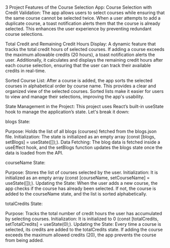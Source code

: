 3 Project Features of the Course Selection App:
Course Selection with Credit Validation:
The app allows users to select courses while ensuring that the same course cannot be selected twice. When a user attempts to add a duplicate course, a toast notification alerts them that the course is already selected. This enhances the user experience by preventing redundant course selections.

Total Credit and Remaining Credit Hours Display:
A dynamic feature that tracks the total credit hours of selected courses. If adding a course exceeds the maximum allowable credits (20 hours), a toast notification alerts the user. Additionally, it calculates and displays the remaining credit hours after each course selection, ensuring that the user can track their available credits in real-time.

Sorted Course List:
After a course is added, the app sorts the selected courses in alphabetical order by course name. This provides a clear and organized view of the selected courses. Sorted lists make it easier for users to view and manage their selections, improving the app's usability.


State Management in the Project:
This project uses React’s built-in useState hook to manage the application’s state. Let's break it down:

blogs State:

Purpose: Holds the list of all blogs (courses) fetched from the blogs.json file.
Initialization: The state is initialized as an empty array (const [blogs, setBlogs] = useState([]);).
Data Fetching: The blog data is fetched inside a useEffect hook, and the setBlogs function updates the blogs state once the data is loaded from the API.

courseName State:

Purpose: Stores the list of courses selected by the user.
Initialization: It is initialized as an empty array (const [courseName, setCourseName] = useState([]);).
Updating the State: When the user adds a new course, the app checks if the course has already been selected. If not, the course is added to the courseName state, and the list is sorted alphabetically.

totalCredits State:

Purpose: Tracks the total number of credit hours the user has accumulated by selecting courses.
Initialization: It is initialized to 0 (const [totalCredits, setTotalCredits] = useState(0);).
Updating the State: Every time a course is selected, its credits are added to the totalCredits state. If adding the course exceeds the maximum allowed credits (20), the app prevents the course from being added.
